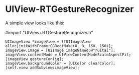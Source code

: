 # UIView-RTGestureRecognizer
A simple view looks like this:

  #import "UIView+RTGestureRecognizer.h"

    UIImageView *imageView = [[UIImageView alloc]initWithFrame:CGRectMake(0, 0, 150, 150)];
    imageView.image = [UIImage imageNamed:@"ruitai"];
    imageView.contentMode = UIViewContentModeScaleAspectFit;
    [imageView gestureConfig];
    imageView.backgroundColor = [UIColor clearColor];
    [self.view addSubview:imageView];
